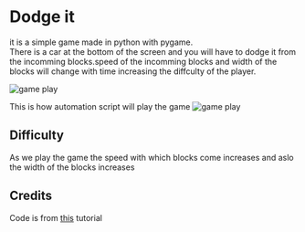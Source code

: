 # Dodge it
it is a simple game made in python with pygame.<br/>
There is a car at the bottom of the screen and you will have to dodge it from the incomming blocks.speed of the incomming blocks and width of the blocks will change with time increasing the diffculty of the player.<br/>

![game play](https://github.com/adibyte95/Dodge-It/blob/master/media/gameplay.gif)

This is how automation script will play the game
![game play](https://github.com/adibyte95/Dodge-It/blob/master/media/automate.gif)

## Difficulty
As we play the game the speed with which blocks come increases and aslo the width of the blocks increases
<br/>
<h2>Credits</h2>
Code is from <a href = "https://www.youtube.com/watch?v=ujOTNg17LjI&list=PLQVvvaa0QuDdLkP8MrOXLe_rKuf6r80KO">this</a> tutorial
